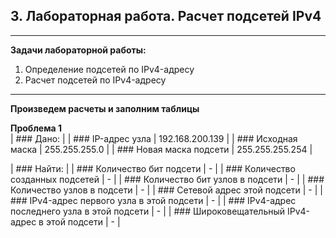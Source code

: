 ## 3. Лабораторная работа. Расчет подсетей IPv4
____

**Задачи лабораторной работы:**
1. Определение подсетей по IPv4-адресу
2. Расчет подсетей по IPv4-адресу
___

**Произведем расчеты и заполним таблицы**

**Проблема 1**\
| ### Дано: |
| ### IP-адрес узла       | 192.168.200.139 |
| ### Исходная маска      | 255.255.255.0   |
| ### Новая маска подсети | 255.255.255.254 |

| ### Найти: |
| ### Количество бит подсети       | - |
| ### Количество созданных подсетей      | - |
| ### Количество бит узлов в подсети | - |
| ### Количество узлов в подсети | - |
| ### Сетевой адрес этой подсети | - |
| ### IPv4-адрес первого узла в этой подсети | - |
| ### IPv4-адрес последнего узла в этой подсети | - |
| ### Широковещательный IPv4-адрес в этой подсети | - |


